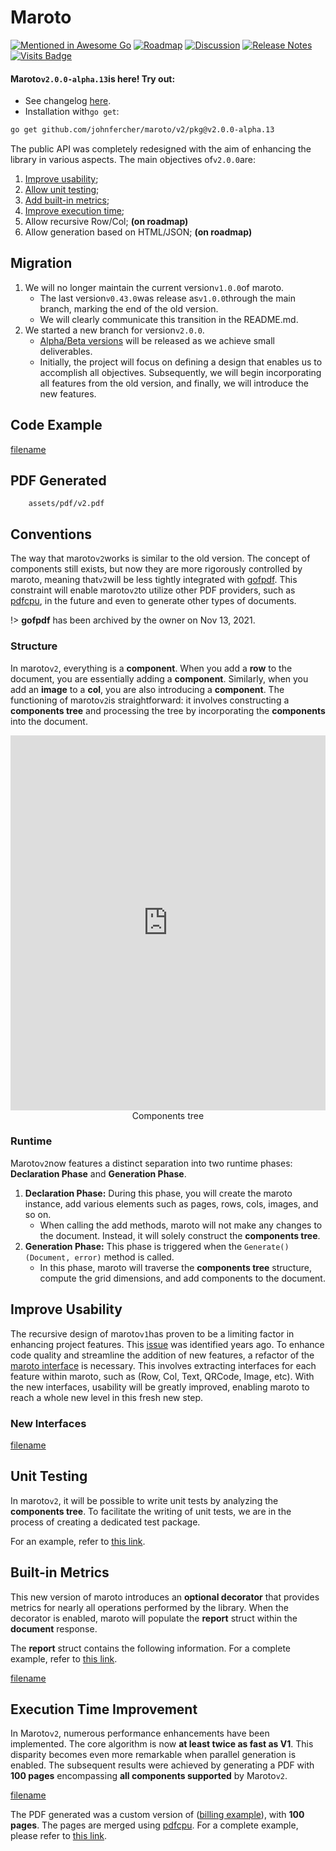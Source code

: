 # Maroto

[![Mentioned in Awesome Go](https://awesome.re/mentioned-badge.svg)](https://github.com/avelino/awesome-go#template-engines) [![Roadmap](https://img.shields.io/badge/V2-Roadmap-purple)](https://github.com/users/johnfercher/projects/1) [![Discussion](https://img.shields.io/badge/V2-Discussion-blue)](https://github.com/johnfercher/maroto/issues/257) [![Release Notes](https://img.shields.io/badge/Release-Notes-cyan)](https://github.com/johnfercher/maroto/tags) [![Visits Badge](https://badges.pufler.dev/visits/johnfercher/maroto)](https://badges.pufler.dev)

#### Maroto`v2.0.0-alpha.13`is here! Try out:

* See changelog [here](https://github.com/johnfercher/maroto/releases).
* Installation with`go get`:

```bash
go get github.com/johnfercher/maroto/v2/pkg@v2.0.0-alpha.13
```

The public API was completely redesigned with the aim of enhancing the 
library in various aspects. The main objectives of`v2.0.0`are:

1. [Improve usability](README.md?id=improve-usability);
2. [Allow unit testing](README.md?id=unit-testing);
3. [Add built-in metrics](README.md?id=built-in-metrics);
4. [Improve execution time](README.md?id=execution-time-improvement);
5. Allow recursive Row/Col; **(on roadmap)**
6. Allow generation based on HTML/JSON; **(on roadmap)**

## Migration

1. We will no longer maintain the current version`v1.0.0`of maroto.
   - The last version`v0.43.0`was release as`v1.0.0`through the main branch, marking the end of the old version.
   - We will clearly communicate this transition in the README.md.
2. We started a new branch for version`v2.0.0`.
   - [Alpha/Beta versions](https://go.dev/doc/modules/version-numbers) will be released as we achieve small deliverables.
   - Initially, the project will focus on defining a design that enables us to accomplish all objectives. Subsequently, we will begin incorporating all features from the old version, and finally, we will introduce the new features.

## Code Example
[filename](https://raw.githubusercontent.com/johnfercher/maroto/v2/cmd/main.go ':include :type=code')

## PDF Generated
```pdf
	assets/pdf/v2.pdf
```

## Conventions

The way that maroto`v2`works is similar to the old version. The concept of components still exists, but now they are more 
rigorously controlled by maroto, meaning that`v2`will be less tightly integrated with [gofpdf][gofpdf]. This constraint will 
enable maroto`v2`to utilize other PDF providers, such as [pdfcpu][pdfcpu], in the future and even to generate other types 
of documents.

!> **gofpdf** has been archived by the owner on Nov 13, 2021.

### Structure
In maroto`v2`, everything is a **component**. When you add a **row** to the document, you are essentially adding a
**component**. Similarly, when you add an **image** to a **col**, you are also introducing a **component**. The 
functioning of maroto`v2`is straightforward: it involves constructing a **components tree** and processing the 
tree by incorporating the **components** into the document.

<iframe frameborder="0" style="width:100%;height:600px;" src="https://viewer.diagrams.net/?tags=%7B%7D&highlight=0000ff&edit=_blank&layers=1&nav=1&title=marotov2-structure.drawio#Uhttps%3A%2F%2Fdrive.google.com%2Fuc%3Fid%3D1H-xFq-6DNg-V6aUWsFxM0VthUvA5ptWZ%26export%3Ddownload"></iframe>
<div style="text-align: center;">Components tree</div>

### Runtime

Maroto`v2`now features a distinct separation into two runtime phases: **Declaration Phase** and **Generation Phase**.

1. **Declaration Phase:** During this phase, you will create the maroto instance, add various elements such as pages, rows, cols, images, and so on.
   - When calling the add methods, maroto will not make any changes to the document. Instead, it will solely construct the **components tree**.
2. **Generation Phase:** This phase is triggered when the `Generate() (Document, error)` method is called.
   - In this phase, maroto will traverse the **components tree** structure, compute the grid dimensions, and add components to the document.

## Improve Usability
The recursive design of maroto`v1`has proven to be a limiting factor in enhancing project features. This 
[issue][old_row_issue] was identified years ago. To enhance code quality and streamline the addition of new features, 
a refactor of the [maroto interface][old_maroto_interface] is necessary. This involves extracting interfaces for each 
feature within maroto, such as (Row, Col, Text, QRCode, Image, etc). With the new interfaces, usability will be greatly
improved, enabling maroto to reach a whole new level in this fresh new step.

### New Interfaces
[filename](https://raw.githubusercontent.com/johnfercher/maroto/v2/pkg/core/core.go ':include :type=code')

## Unit Testing
In maroto`v2`, it will be possible to write unit tests by analyzing the **components tree**. To facilitate the 
writing of unit tests, we are in the process of creating a dedicated test package.

For an example, refer to [this link](v2/features/unittests?id=unit-testing).

## Built-in Metrics
This new version of maroto introduces an **optional decorator** that provides metrics for nearly all operations 
performed by the library. When the decorator is enabled, maroto will populate the **report** struct within 
the **document** response.

The **report** struct contains the following information. For a complete example, refer 
to [this link](v2/basics?id=using-metrics-decorator).

[filename](../assets/text/report.txt ':include :type=code')

## Execution Time Improvement
In Maroto`v2`, numerous performance enhancements have been implemented. The core algorithm is now **at least 
twice as fast as V1**. This disparity becomes even more remarkable when parallel generation is enabled. The 
subsequent results were achieved by generating a PDF with **100 pages** encompassing **all components supported** 
by Maroto`v2`.

[filename](../assets/text/parallel.txt ':include :type=code')

The PDF generated was a custom version of ([billing example](v2/examples/billing?id=billing)), with **100 pages**.
The pages are merged using [pdfcpu][pdfcpu]. For a complete example, please refer to
[this link](v2/features/parallelism?id=parallelism).


[gofpdf]: https://github.com/jung-kurt/gofpdf
[pdfcpu]: https://github.com/pdfcpu/pdfcpu
[old_maroto_interface]: https://github.com/johnfercher/maroto/blob/master/pkg/pdf/pdf.go
[old_row_issue]: https://github.com/johnfercher/maroto/issues/55
